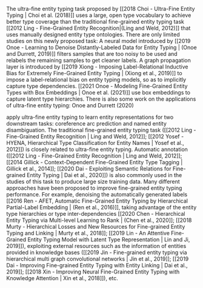 The ultra-fine entity typing task proposed by [[2018 Choi - Ultra-Fine Entity Typing | Choi et al. (2018)]] uses a large, open type vocabulary to achieve better type coverage than the traditional fine-grained entity typing task [[2012 Ling - Fine-Grained Entity Recognition|(Ling and Weld, 2012)]] that uses manually designed entity type ontologies. There are only limited studies on this newly proposed task: A neural model introduced by [[2019 Onoe - Learning to Denoise Distantly-Labeled Data for Entity Typing | (Onoe and Durrett, 2019)]] filters samples that are too noisy to be used and relabels the remaining samples to get cleaner labels. A graph propagation layer is introduced by [[2019 Xiong - Imposing Label-Relational Inductive Bias for Extremely Fine-Grained Entity Typing | (Xiong et al., 2019)]] to impose a label-relational bias on entity typing models, so as to implicitly capture type dependencies. [[2021 Onoe - Modeling Fine-Grained Entity Types with Box Embeddings | Onoe et al. (2021)]] use box embeddings to capture latent type hierarchies. There is also some work on the applications of ultra-fine entity typing: Onoe and Durrett (2020)

apply ultra-fine entity typing to learn entity representations for two downstream tasks: coreference arc prediction and named entity disambiguation. The traditional fine-grained entity typing task ([[2012 Ling - Fine-Grained Entity Recognition | Ling and Weld, 2012]]; [[2012 Yosef - HYENA, Hierarchical Type Classification for Entity Names | Yosef et al., 2012]]) is closely related to ultra-fine entity typing. Automatic annotation ([[2012 Ling - Fine-Grained Entity Recognition | Ling and Weld, 2012]]; [[2014 Gillick - Context-Dependent Fine-Grained Entity Type Tagging | Gillick et al., 2014]]; [[2020 Dai - Exploiting Semantic Relations for Fine-grained Entity Typing | Dai et al., 2020]]) is also commonly used in the studies of this task to produce large size training data. Many different approaches have been proposed to improve fine-grained entity typing performance. For example, denoising the automatically generated labels [[2016 Ren - AFET, Automatic Fine-Grained Entity Typing by Hierarchical Partial-Label Embedding | (Ren et al., 2016)]], taking advantage of the entity type hierarchies or type inter-dependencies [[2020 Chen - Hierarchical Entity Typing via Multi-level Learning to Rank | (Chen et al., 2020]]; [[2018 Murty - Hierarchical Losses and New Resources for Fine-grained Entity Typing and Linking | Murty et al., 2018]]; [[2019 Lin - An Attentive Fine-Grained Entity Typing Model with Latent Type Representation | Lin and Ji, 2019]]), exploiting external resources such as the information of entities provided in knowledge bases ([[2019 Jin - Fine-grained entity typing via hierarchical multi graph convolutional networks | Jin et al., 2019]]; [[2019 Dai - Improving Fine-grained Entity Typing with Entity Linking | Dai et al., 2019]]; [[2018 Xin - Improving Neural Fine-Grained Entity Typing with Knowledge Attention | Xin et al., 2018]]), etc.
